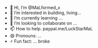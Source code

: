 - 👋 Hi, I’m @MaLformed_x
- 👀 I’m interested in building, living...
- 🌱 I’m currently learning ...
- 💞️ I’m looking to collaborate on ...
- 📫 How to help. paypal.me/LuckStarMaL
- 😄 Pronouns: ...
- ⚡ Fun fact: ... broke

<!---
MaLformed-Star/MaLformed-Star is a ✨ special ✨ repository because its `README.md` (this file) appears on your GitHub profile.
You can click the Preview link to take a look at your changes.
--->
